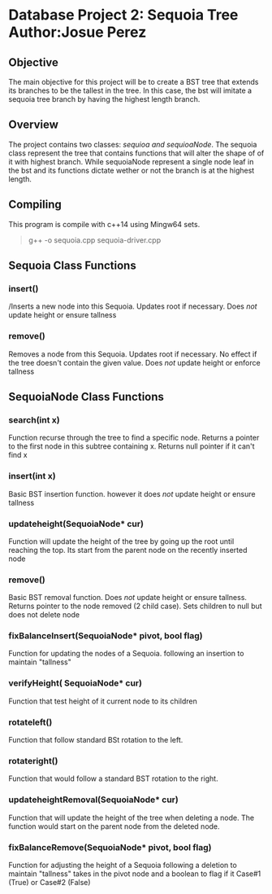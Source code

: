 # Database Project 2: Sequoia Tree  Author:Josue Perez

## Objective
The main objective for this project will be to create a BST tree that extends its branches to be the tallest in the tree. In this case, the bst will imitate a sequoia tree branch by having the highest length branch.

## Overview
The project contains two classes: *sequioa and sequioaNode*. The sequoia class represent the tree that contains functions that will alter the shape of of it with highest branch. While sequoiaNode represent a single node leaf in the bst and its functions dictate wether or not the branch is at the highest length.

## Compiling 
This program is compile with c++14 using Mingw64 sets.

>g++ -o sequoia.cpp sequoia-driver.cpp

## Sequoia Class Functions 

### insert()
/Inserts a new node into this Sequoia. Updates root if necessary. Does *not* update height or ensure tallness

### remove()
Removes a node from this Sequoia. Updates root if necessary. No effect if the tree doesn't contain the given value. Does *not* update height or enforce tallness

## SequoiaNode Class Functions

### search(int x)
Function recurse through the tree to find a specific node. Returns a pointer to the first node in this subtree containing x. Returns null pointer if it can't find x

### insert(int x)
Basic BST insertion function. however it does *not* update height or ensure tallness

### updateheight(SequoiaNode* cur)
Function will update the height of the tree by going up the root until reaching the top. Its start from the parent node on the recently inserted node

### remove()
Basic BST removal function. Does *not* update height or ensure tallness. Returns pointer to the node removed (2 child case). Sets children to null but does not delete node

### fixBalanceInsert(SequoiaNode* pivot, bool flag)
Function for updating the nodes of a Sequoia. following an insertion to maintain "tallness"

### verifyHeight( SequoiaNode* cur)
Function that test height of it current node to its children

### rotateleft()
Function that follow standard BSt rotation to the left.

### rotateright()
Function that would follow a standard BST rotation to the right.

### updateheightRemoval(SequoiaNode* cur)
Function that will update the height of the tree when deleting a node.  The function would start on the parent node from the deleted node.

### fixBalanceRemove(SequoiaNode* pivot, bool flag)
Function for adjusting the height of a Sequoia following a deletion to maintain "tallness" takes in the pivot node and a boolean to flag if it Case#1 (True) or Case#2 (False)
>
